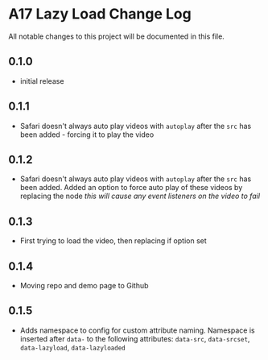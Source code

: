 # A17 Lazy Load Change Log

All notable changes to this project will be documented in this file.

## 0.1.0

* initial release

## 0.1.1

* Safari doesn't always auto play videos with `autoplay` after the `src` has been added - forcing it to play the video

## 0.1.2

* Safari doesn't always auto play videos with `autoplay` after the `src` has been added. Added an option to force auto play of these videos by replacing the node *this will cause any event listeners on the video to fail*

## 0.1.3

* First trying to load the video, then replacing if option set

## 0.1.4

* Moving repo and demo page to Github

## 0.1.5

* Adds namespace to config for custom attribute naming. Namespace is inserted after `data-` to the following attributes: `data-src`, `data-srcset`, `data-lazyload`, `data-lazyloaded`